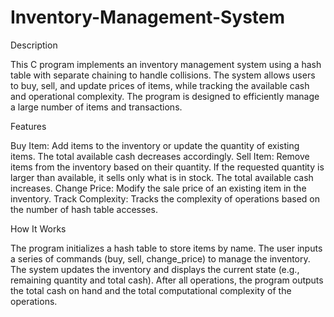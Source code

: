 # Inventory-Management-System

Description

This C program implements an inventory management system using a hash table with separate chaining to handle collisions. The system allows users to buy, sell, and update prices of items, while tracking the available cash and operational complexity. The program is designed to efficiently manage a large number of items and transactions.

Features

Buy Item: Add items to the inventory or update the quantity of existing items. The total available cash decreases accordingly.
Sell Item: Remove items from the inventory based on their quantity. If the requested quantity is larger than available, it sells only what is in stock. The total available cash increases.
Change Price: Modify the sale price of an existing item in the inventory.
Track Complexity: Tracks the complexity of operations based on the number of hash table accesses.

How It Works

The program initializes a hash table to store items by name.
The user inputs a series of commands (buy, sell, change_price) to manage the inventory.
The system updates the inventory and displays the current state (e.g., remaining quantity and total cash).
After all operations, the program outputs the total cash on hand and the total computational complexity of the operations.
